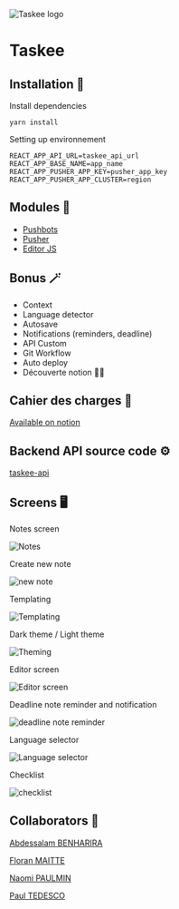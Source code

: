 ![Taskee logo](./preview/taskee_logo.png?width=302&height=104)
# Taskee

## **Installation 🚀**

Install dependencies
	
    yarn install
	
Setting up environnement

    REACT_APP_API_URL=taskee_api_url
    REACT_APP_BASE_NAME=app_name
    REACT_APP_PUSHER_APP_KEY=pusher_app_key
    REACT_APP_PUSHER_APP_CLUSTER=region
    
## **Modules 🧱**
 - [Pushbots](https://pushbots.com/)
 - [Pusher](https://pusher.com/)
 - [Editor JS](https://editorjs.io/)
 
 ## **Bonus 🪄**
  - Context
  - Language detector
  - Autosave
  - Notifications (reminders, deadline)
  - API Custom
  - Git Workflow
  - Auto deploy
  - Découverte notion 💯😉
  
  
## **Cahier des charges 📕**
[Available on notion](https://www.notion.so/Cahier-des-charges-5675a61bd6014a138a60388327a5e0cc)

## **Backend API source code ⚙️** 

[taskee-api](https://github.com/codebynao/taskee-api)

## **Screens 🖥**

Notes screen

![Notes](./preview/notes_screen.png)


Create new note

![new note](./preview/create_note.png)

Templating

![Templating](./preview/template.png)

Dark theme / Light theme

![Theming](./preview/theme.png)

Editor screen

![Editor screen](./preview/editor_screen.png)

Deadline note reminder and notification

![deadline note reminder](./preview/deadline.png)

Language selector

![Language selector](./preview/language.png)

Checklist

![checklist](./preview/checklist.png)

## **Collaborators 🤖**

[Abdessalam BENHARIRA](https://github.com/itsabdessalam/taskee)

[Floran MAITTE](https://github.com/Floran-mtte)

[Naomi PAULMIN](https://github.com/codebynao)

[Paul TEDESCO](https://github.com/PaulTedesco)
